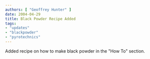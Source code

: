 ```yaml
---
authors: [ "Geoffrey Hunter" ]
date: 2004-04-29
title: Black Powder Recipe Added
tags:
- "updates"
- "blackpowder"
- "pyrotechnics"
---
```


Added recipe on how to make black powder in the "How To" section.
